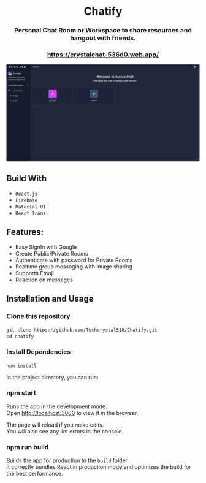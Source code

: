 <div align="center">

# Chatify

### Personal Chat Room or Workspace to share resources and hangout with friends.

### https://crystalchat-536d0.web.app/

<div align="center">
  <img alt="Demo" src="./Assets/chatify.png" />
</div>

</div>

## Build With

-   `React.js`
-   `Firebase`
-   `Material UI`
-   `React Icons`

## Features:

-   Easy SignIn with Google
-   Create Public/Private Rooms
-   Authenticate with password for Private Rooms
-   Realtime group messaging with image sharing
-   Supports Emoji
-   Reaction on messages

## Installation and Usage

### Clone this repository

`git clone https://github.com/Techcrystal518/Chatify.git` <br/>
`cd chatify`

### Install Dependencies

`npm install`

In the project directory, you can run:

### npm start

Runs the app in the development mode.\
Open [http://localhost:3000](http://localhost:3000) to view it in the browser.

The page will reload if you make edits.\
You will also see any lint errors in the console.

### npm run build

Builds the app for production to the `build` folder.\
It correctly bundles React in production mode and optimizes the build for the best performance.
